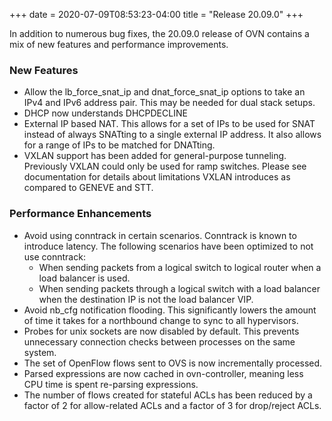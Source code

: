 +++
date = 2020-07-09T08:53:23-04:00
title = "Release 20.09.0"
+++

In addition to numerous bug fixes, the 20.09.0 release of OVN contains a mix of new features and performance improvements.

### New Features

- Allow the lb\_force\_snat\_ip and dnat\_force\_snat\_ip options to take an IPv4 and IPv6 address pair. This may be needed for dual stack setups.
- DHCP now understands DHCPDECLINE
- External IP based NAT. This allows for a set of IPs to be used for SNAT instead of always SNATting to a single external IP address. It also allows for a range of IPs to be matched for DNATting.
- VXLAN support has been added for general-purpose tunneling. Previously VXLAN could only be used for ramp switches. Please see documentation for details about limitations VXLAN introduces as compared to GENEVE and STT.

### Performance Enhancements

- Avoid using conntrack in certain scenarios. Conntrack is known to introduce latency. The following scenarios have been optimized to not use conntrack:
	- When sending packets from a logical switch to logical router when a load balancer is used.
	- When sending packets through a logical switch with a load balancer when the destination IP is not the load balancer VIP.
- Avoid nb\_cfg notification flooding. This significantly lowers the amount of time it takes for a northbound change to sync to all hypervisors.
- Probes for unix sockets are now disabled by default. This prevents unnecessary connection checks between processes on the same system.
- The set of OpenFlow flows sent to OVS is now incrementally processed.
- Parsed expressions are now cached in ovn-controller, meaning less CPU time is spent re-parsing expressions.
- The number of flows created for stateful ACLs has been reduced by a factor of 2 for allow-related ACLs and a factor of 3 for drop/reject ACLs.
